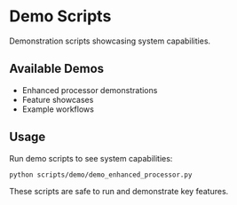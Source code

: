 # Demo Scripts

Demonstration scripts showcasing system capabilities.

## Available Demos
- Enhanced processor demonstrations
- Feature showcases
- Example workflows

## Usage
Run demo scripts to see system capabilities:
```bash
python scripts/demo/demo_enhanced_processor.py
```

These scripts are safe to run and demonstrate key features.
